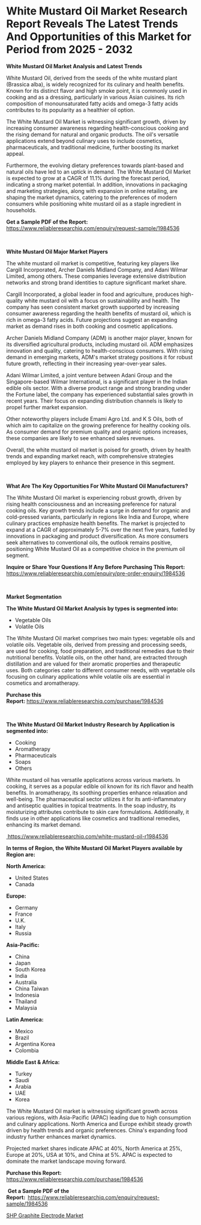 <p><h1>White Mustard Oil Market Research Report Reveals The Latest Trends And Opportunities of this Market for Period from 2025 - 2032</h1></p><p><strong>White Mustard Oil Market Analysis and Latest Trends</strong></p>
<p><p>White Mustard Oil, derived from the seeds of the white mustard plant (Brassica alba), is widely recognized for its culinary and health benefits. Known for its distinct flavor and high smoke point, it is commonly used in cooking and as a dressing, particularly in various Asian cuisines. Its rich composition of monounsaturated fatty acids and omega-3 fatty acids contributes to its popularity as a healthier oil option.</p><p>The White Mustard Oil Market is witnessing significant growth, driven by increasing consumer awareness regarding health-conscious cooking and the rising demand for natural and organic products. The oil's versatile applications extend beyond culinary uses to include cosmetics, pharmaceuticals, and traditional medicine, further boosting its market appeal. </p><p>Furthermore, the evolving dietary preferences towards plant-based and natural oils have led to an uptick in demand. The White Mustard Oil Market is expected to grow at a CAGR of 11.1% during the forecast period, indicating a strong market potential. In addition, innovations in packaging and marketing strategies, along with expansion in online retailing, are shaping the market dynamics, catering to the preferences of modern consumers while positioning white mustard oil as a staple ingredient in households.</p></p>
<p><strong>Get a Sample PDF of the Report:&nbsp;</strong> <a href="https://www.reliableresearchiq.com/enquiry/request-sample/1984536?utm_campaign=3318&utm_medium=2&utm_source=Github&utm_content=ia&utm_term=01042025&utm_id=white-mustard-oil">https://www.reliableresearchiq.com/enquiry/request-sample/1984536</a></p>
<p>&nbsp;</p>
<p><strong>White Mustard Oil Major Market Players</strong></p>
<p><p>The white mustard oil market is competitive, featuring key players like Cargill Incorporated, Archer Daniels Midland Company, and Adani Wilmar Limited, among others. These companies leverage extensive distribution networks and strong brand identities to capture significant market share.</p><p>Cargill Incorporated, a global leader in food and agriculture, produces high-quality white mustard oil with a focus on sustainability and health. The company has seen consistent market growth supported by increasing consumer awareness regarding the health benefits of mustard oil, which is rich in omega-3 fatty acids. Future projections suggest an expanding market as demand rises in both cooking and cosmetic applications.</p><p>Archer Daniels Midland Company (ADM) is another major player, known for its diversified agricultural products, including mustard oil. ADM emphasizes innovation and quality, catering to health-conscious consumers. With rising demand in emerging markets, ADM's market strategy positions it for robust future growth, reflecting in their increasing year-over-year sales.</p><p>Adani Wilmar Limited, a joint venture between Adani Group and the Singapore-based Wilmar International, is a significant player in the Indian edible oils sector. With a diverse product range and strong branding under the Fortune label, the company has experienced substantial sales growth in recent years. Their focus on expanding distribution channels is likely to propel further market expansion.</p><p>Other noteworthy players include Emami Agro Ltd. and K S Oils, both of which aim to capitalize on the growing preference for healthy cooking oils. As consumer demand for premium quality and organic options increases, these companies are likely to see enhanced sales revenues.</p><p>Overall, the white mustard oil market is poised for growth, driven by health trends and expanding market reach, with comprehensive strategies employed by key players to enhance their presence in this segment.</p></p>
<p>&nbsp;</p>
<p><strong>What Are The Key Opportunities For White Mustard Oil Manufacturers?</strong></p>
<p><p>The White Mustard Oil market is experiencing robust growth, driven by rising health consciousness and an increasing preference for natural cooking oils. Key growth trends include a surge in demand for organic and cold-pressed variants, particularly in regions like India and Europe, where culinary practices emphasize health benefits. The market is projected to expand at a CAGR of approximately 5-7% over the next five years, fueled by innovations in packaging and product diversification. As more consumers seek alternatives to conventional oils, the outlook remains positive, positioning White Mustard Oil as a competitive choice in the premium oil segment.</p></p>
<p><strong>Inquire or Share Your Questions If Any Before Purchasing This Report:</strong> <a href="https://www.reliableresearchiq.com/enquiry/pre-order-enquiry/1984536?utm_campaign=3318&utm_medium=2&utm_source=Github&utm_content=ia&utm_term=01042025&utm_id=white-mustard-oil">https://www.reliableresearchiq.com/enquiry/pre-order-enquiry/1984536</a></p>
<p>&nbsp;</p>
<p><strong>Market Segmentation</strong></p>
<p><strong>The White Mustard Oil Market Analysis by types is segmented into:</strong></p>
<p><ul><li>Vegetable Oils</li><li>Volatile Oils</li></ul></p>
<p><p>The White Mustard Oil market comprises two main types: vegetable oils and volatile oils. Vegetable oils, derived from pressing and processing seeds, are used for cooking, food preparation, and traditional remedies due to their nutritional benefits. Volatile oils, on the other hand, are extracted through distillation and are valued for their aromatic properties and therapeutic uses. Both categories cater to different consumer needs, with vegetable oils focusing on culinary applications while volatile oils are essential in cosmetics and aromatherapy.</p></p>
<p><strong>Purchase this Report:&nbsp;</strong><a href="https://www.reliableresearchiq.com/purchase/1984536?utm_campaign=3318&utm_medium=2&utm_source=Github&utm_content=ia&utm_term=01042025&utm_id=white-mustard-oil">https://www.reliableresearchiq.com/purchase/1984536</a></p>
<p>&nbsp;</p>
<p><strong>The White Mustard Oil Market Industry Research by Application is segmented into:</strong></p>
<p><ul><li>Cooking</li><li>Aromatherapy</li><li>Pharmaceuticals</li><li>Soaps</li><li>Others</li></ul></p>
<p><p>White mustard oil has versatile applications across various markets. In cooking, it serves as a popular edible oil known for its rich flavor and health benefits. In aromatherapy, its soothing properties enhance relaxation and well-being. The pharmaceutical sector utilizes it for its anti-inflammatory and antiseptic qualities in topical treatments. In the soap industry, its moisturizing attributes contribute to skin care formulations. Additionally, it finds use in other applications like cosmetics and traditional remedies, enhancing its market demand.</p></p>
<p><a href="https://www.reliableresearchiq.com/white-mustard-oil-r1984536?utm_campaign=3318&utm_medium=2&utm_source=Github&utm_content=ia&utm_term=01042025&utm_id=white-mustard-oil">&nbsp;https://www.reliableresearchiq.com/white-mustard-oil-r1984536</a></p>
<p><strong>In terms of Region, the White Mustard Oil Market Players available by Region are:</strong></p>
<p>
    <p> <strong> North America: </strong>
        <ul>
            <li>United States</li>
            <li>Canada</li>
        </ul>
        </p> 
    <p> <strong> Europe: </strong>
        <ul>
            <li>Germany</li>
            <li>France</li>
            <li>U.K.</li>
            <li>Italy</li>
            <li>Russia</li>
        </ul>
        </p> 
    <p> <strong> Asia-Pacific: </strong>
        <ul>
            <li>China</li>
            <li>Japan</li>
            <li>South Korea</li>
            <li>India</li>
            <li>Australia</li>
            <li>China Taiwan</li>
            <li>Indonesia</li>
            <li>Thailand</li>
            <li>Malaysia</li>
        </ul>
        </p> 
    <p> <strong> Latin America: </strong>
        <ul>
            <li>Mexico</li>
            <li>Brazil</li>
            <li>Argentina Korea</li>
            <li>Colombia</li>
        </ul>
        </p> 
    <p> <strong> Middle East & Africa: </strong>
        <ul>
            <li>Turkey</li>
            <li>Saudi</li>
            <li>Arabia</li>
            <li>UAE</li>
            <li>Korea</li>
        </ul>
    </p>
    </p>
<p><p>The White Mustard Oil market is witnessing significant growth across various regions, with Asia-Pacific (APAC) leading due to high consumption and culinary applications. North America and Europe exhibit steady growth driven by health trends and organic preferences. China's expanding food industry further enhances market dynamics. </p><p>Projected market shares indicate APAC at 40%, North America at 25%, Europe at 20%, USA at 10%, and China at 5%. APAC is expected to dominate the market landscape moving forward.</p></p>
<p><strong>Purchase this Report: </strong><a href="https://www.reliableresearchiq.com/purchase/1984536?utm_campaign=3318&utm_medium=2&utm_source=Github&utm_content=ia&utm_term=01042025&utm_id=white-mustard-oil">https://www.reliableresearchiq.com/purchase/1984536</a></p>
<p>&nbsp;<strong>Get a Sample PDF of the Report:&nbsp;&nbsp;</strong><a href="https://www.reliableresearchiq.com/enquiry/request-sample/1984536?utm_campaign=3318&utm_medium=2&utm_source=Github&utm_content=ia&utm_term=01042025&utm_id=white-mustard-oil">https://www.reliableresearchiq.com/enquiry/request-sample/1984536</a></p>
<p><strong></strong></p>
<p><p><a href="https://github.com/bulkagumanvv/Market-Research-Report-List-1/blob/main/shp-graphite-electrode-market.md?utm_campaign=3318&utm_medium=2&utm_source=Github&utm_content=ia&utm_term=01042025&utm_id=white-mustard-oil">SHP Graphite Electrode Market</a></p></p>